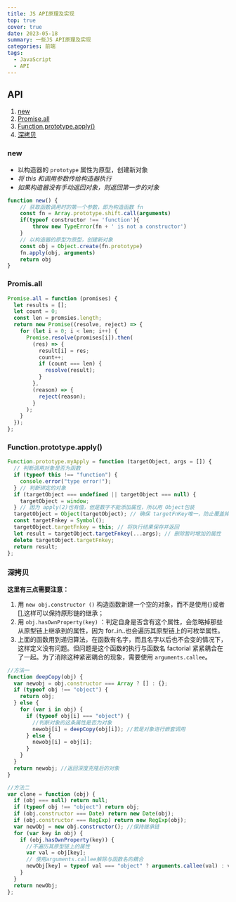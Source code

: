 ```yaml
---
title: JS API原理及实现
top: true
cover: true
date: 2023-05-18
summary: 一些JS API原理及实现
categories: 前端
tags:
  - JavaScript
  - API
---
```


## &#x20;API

1. [new](#new)
2. [Promise.all](#Promis.all)
3. [Function.prototype.apply()](<#Function.prototype.apply()>)
4. [深拷贝](#深拷贝)

### new

- 以构造器的 `prototype` 属性为原型，创建新对象
- _将 this 和调用参数传给构造器执行_
- _如果构造器没有手动返回对象，则返回第一步的对象_

```javascript
function new() {
    // 获取函数调用时的第一个参数，即为构造函数 fn
    const fn = Array.prototype.shift.call(arguments)
    if(typeof constructor !== 'function'){
        throw new TypeError(fn + ' is not a constructor')
    }
    // 以构造器的原型为原型，创建新对象
    const obj = Object.create(fn.prototype)
    fn.apply(obj, arguments)
    return obj
}
```

### <span id='Promis.all'>Promis.all</span>

```javascript
Promise.all = function (promises) {
  let results = [];
  let count = 0;
  const len = promsies.length;
  return new Promise((resolve, reject) => {
    for (let i = 0; i < len; i++) {
      Promise.resolve(promises[i]).then(
        (res) => {
          result[i] = res;
          count++;
          if (count === len) {
            resolve(result);
          }
        },
        (reason) => {
          reject(reason);
        }
      );
    }
  });
};
```

### <span id='Function.prototype.apply()'>Function.prototype.apply()</span>

```javascript
Function.prototype.myApply = function (targetObject, args = []) {
  // 判断调用对象是否为函数
  if (typeof this !== "function") {
    console.error("type error!");
  } // 判断绑定的对象
  if (targetObject === undefined || targetObject === null) {
    targetObject = window;
  } // 因为 apply(2)也有值，但是数字不能添加属性，所以用 Object包装
  targetObject = Object(targetObject); // 确保 targetFnKey唯一，防止覆盖掉原有的属性
  const targetFnkey = Symbol();
  targetObject.targetFnkey = this; // 将执行结果保存并返回
  let result = targetObject.targetFnkey(...args); // 删除暂时增加的属性
  delete targetObject.targetFnkey;
  return result;
};
```

### 深拷贝

**这里有三点需要注意：**

1.  用 `new obj.constructor ()` 构造函数新建一个空的对象，而不是使用{}或者\[],这样可以保持原形链的继承；
2.  用 `obj.hasOwnProperty(key)` ：判定自身是否含有这个属性，会忽略掉那些从原型链上继承到的属性，因为 for..in..也会遍历其原型链上的可枚举属性。
3.  上面的函数用到递归算法，在函数有名字，而且名字以后也不会变的情况下，这样定义没有问题。但问题是这个函数的执行与函数名 factorial 紧紧耦合在了一起。为了消除这种紧密耦合的现象，需要使用 `arguments.callee`。

```javascript
//方法一
function deepCopy(obj) {
  var newobj = obj.constructor === Array ? [] : {};
  if (typeof obj !== "object") {
    return obj;
  } else {
    for (var i in obj) {
      if (typeof obj[i] === "object") {
        //判断对象的这条属性是否为对象
        newobj[i] = deepCopy(obj[i]); //若是对象进行嵌套调用
      } else {
        newobj[i] = obj[i];
      }
    }
  }
  return newobj; //返回深度克隆后的对象
}

//方法二
var clone = function (obj) {
  if (obj === null) return null;
  if (typeof obj !== "object") return obj;
  if (obj.constructor === Date) return new Date(obj);
  if (obj.constructor === RegExp) return new RegExp(obj);
  var newObj = new obj.constructor(); //保持继承链
  for (var key in obj) {
    if (obj.hasOwnProperty(key)) {
      //不遍历其原型链上的属性
      var val = obj[key];
      // 使用arguments.callee解除与函数名的耦合
      newObj[key] = typeof val === "object" ? arguments.callee(val) : val;
    }
  }
  return newObj;
};
```

